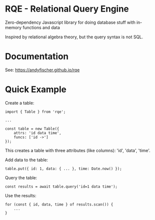 
# RQE - Relational Query Engine #

Zero-dependency Javascript library for doing database stuff with in-memory functions and data

Inspired by relational algebra theory, but the query syntax is not SQL.

# Documentation #

See: https://andyfischer.github.io/rqe

# Quick Example #

Create a table:

    import { Table } from 'rqe';

    ...

    const table = new Table({
        attrs: 'id data time',
        funcs: ['id ->']
    });

This creates a table with three attributes (like columns): 'id', 'data', 'time'.

Add data to the table:

    table.put({ id: 1, data: { ... }, time: Date.now() });

Query the table:

    const results = await table.query('id=1 data time');

Use the results:

    for (const { id, data, time } of results.scan()) {
        ...
    }
